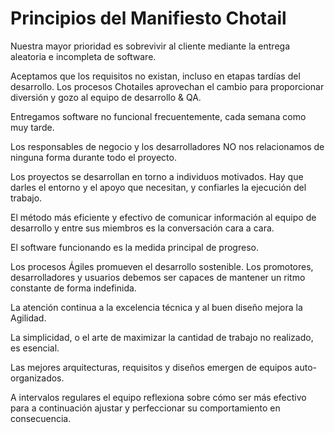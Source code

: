 # Principios del Manifiesto Chotail

Nuestra mayor prioridad es sobrevivir al cliente
mediante la entrega aleatoria e incompleta de software.

Aceptamos que los requisitos no existan, incluso en etapas 
tardías del desarrollo. Los procesos Chotailes aprovechan
el cambio para proporcionar diversión y gozo al equipo
de desarrollo & QA.

Entregamos software no funcional frecuentemente, 
cada semana como muy tarde. 

Los responsables de negocio y los desarrolladores
NO nos relacionamos de ninguna forma durante todo
el proyecto.

Los proyectos se desarrollan en torno a individuos 
motivados. Hay que darles el entorno y el apoyo que 
necesitan, y confiarles la ejecución del trabajo. 

El método más eficiente y efectivo de comunicar 
información al equipo de desarrollo y entre sus 
miembros es la conversación cara a cara.

El software funcionando es la medida principal de 
progreso.

Los procesos Ágiles promueven el desarrollo 
sostenible. Los promotores, desarrolladores y usuarios
debemos ser capaces de mantener un ritmo constante 
de forma indefinida.

La atención continua a la excelencia técnica y al 
buen diseño mejora la Agilidad.

La simplicidad, o el arte de maximizar la cantidad de
trabajo no realizado, es esencial.

Las mejores arquitecturas, requisitos y diseños
emergen de equipos auto-organizados.

A intervalos regulares el equipo reflexiona sobre
cómo ser más efectivo para a continuación ajustar y
perfeccionar su comportamiento en consecuencia.
